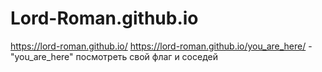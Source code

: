 # Lord-Roman.github.io

https://lord-roman.github.io/
https://lord-roman.github.io/you_are_here/ - "you_are_here" посмотреть свой флаг и соседей